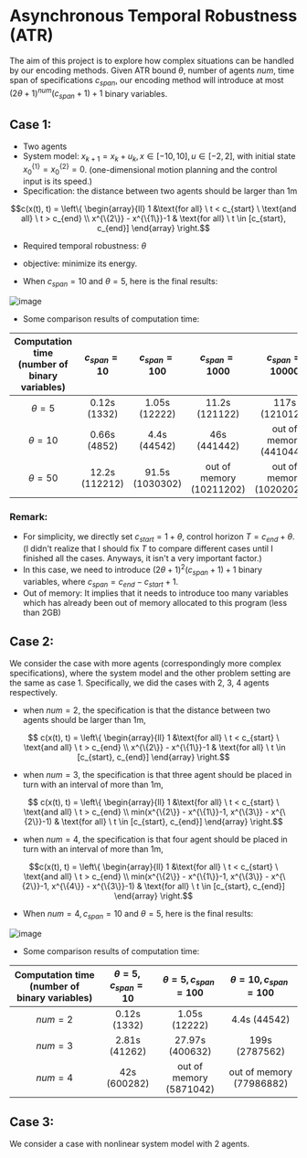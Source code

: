 # Asynchronous Temporal Robustness (ATR)

The aim of this project is to explore how complex situations can be handled by our encoding methods. Given ATR bound $\theta$, number of agents $num$, time span of specifications $c_{span}$, our encoding method will introduce at most $(2\theta +1)^{num} (c_{span}+1)+1$ binary variables.

## Case 1: 

- Two agents
- System model: $x_{k+1} = x_k +u_k, x\in [-10,10], u \in [-2,2]$, with initial state $x^{\{1\}}_0=x^{\{2\}}_0=0$. (one-dimensional motion planning and the control input is its speed.)
- Specification: the distance between two agents should be larger than 1m
```math
c(x(t), t) = \left\{ \begin{array}{ll} 1  &\text{for all} \ t < c_{start} \  \text{and all} \ t > c_{end} \\ x^{\{2\}} - x^{\{1\}}-1 & \text{for all} \ t \in [c_{start}, c_{end}] \end{array} \right.
```
- Required temporal robustness: $\theta$

- objective: minimize its energy.

- When $c_{span} = 10$ and $\theta=5$, here is the final results:  

![image](http://xinyi-yu.test.upcdn.net/case1.png!/scale/50)

- Some comparison results of computation time:

| Computation time (number of binary variables) | $c_{span} = 10$ | $c_{span} = 100$ |    $c_{span} = 1000$     |    $c_{span} = 10000$     |
| :-------------------------------------------: | :-------------: | :--------------: | :----------------------: | :-----------------------: |
|                 $\theta = 5$                  |  0.12s (1332)   |  1.05s (12222)   |      11.2s (121122)      |      117s (1210122)       |
|                 $\theta = 10$                 |  0.66s (4852)   |   4.4s (44542)   |       46s (441442)       |  out of memory (4410442)  |
|                 $\theta = 50$                 | 12.2s (112212)  | 91.5s (1030302)  | out of memory (10211202) | out of memory (102020202) |

### Remark: 

- For simplicity, we directly set $c_{start} = 1+\theta$, control horizon $T=c_{end}+\theta$. (I didn't realize that I should fix $T$ to compare different cases until I finished all the cases. Anyways, it isn't a very important factor.)
- In this case, we need to introduce $(2 \theta +1)^2 (c_{span}+1)+1$ binary variables, where $c_{span} = c_{end}-c_{start} + 1$. 
- Out of memory: It implies that it needs to introduce too many variables which has already been out of memory allocated to this program (less than 2GB)



## Case 2:

We consider the case with more agents (correspondingly more complex specifications), where the system model and the other problem setting are the same as case 1. Specifically, we did the cases with 2, 3, 4 agents respectively.

- when $num=2$, the specification is that the distance between two agents should be larger than 1m,

```math
 c(x(t), t) = \left\{ \begin{array}{ll} 1  &\text{for all} \ t < c_{start} \  \text{and all} \ t > c_{end} \\ x^{\{2\}} - x^{\{1\}}-1 & \text{for all} \ t \in [c_{start}, c_{end}] \end{array} \right.
```

- when $num=3$, the specification is that three agent should be placed in turn with an interval of more than 1m,

```math
 c(x(t), t) = \left\{ \begin{array}{ll} 1  &\text{for all} \ t < c_{start} \  \text{and all} \ t > c_{end} \\ min(x^{\{2\}} - x^{\{1\}}-1, x^{\{3\}} - x^{\{2\}}-1) & \text{for all} \ t \in [c_{start}, c_{end}] \end{array} \right.
```

- when $num=4$, the specification is that four agent should be placed in turn with an interval of more than 1m,

```math
c(x(t), t) = \left\{ \begin{array}{ll} 1  &\text{for all} \ t < c_{start} \  \text{and all} \ t > c_{end} \\ min(x^{\{2\}} - x^{\{1\}}-1, x^{\{3\}} - x^{\{2\}}-1, x^{\{4\}} - x^{\{3\}}-1) & \text{for all} \ t \in [c_{start}, c_{end}] \end{array} \right.
```

- When $num = 4, c_{span} = 10$ and $\theta=5$, here is the final results:  

![image](http://xinyi-yu.test.upcdn.net/case3.png!/scale/50)

- Some comparison results of computation time:

| Computation time (number of binary variables) | $\theta = 5, c_{span} = 10$ | $\theta = 5, c_{span} = 100$ | $\theta = 10, c_{span} = 100$ |
| :-------------------------------------------: | :-------------------------: | :--------------------------: | :---------------------------: |
|                    $num=2$                    |        0.12s (1332)         |        1.05s (12222)         |         4.4s (44542)          |
|                    $num=3$                    |        2.81s (41262)        |       27.97s (400632)        |        199s (2787562)         |
|                    $num=4$                    |        42s (600282)         |   out of memory (5871042)    |   out of memory (77986882)    |



## Case 3:

We consider a case with nonlinear system model with 2 agents.

